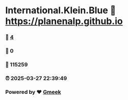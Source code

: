 # International.Klein.Blue :link: https://planenalp.github.io 
### :page_facing_up: [4](https://planenalp.github.io/tag.html) 
### :speech_balloon: 0 
### :hibiscus: 115259 
### :alarm_clock: 2025-03-27 22:39:49 
### Powered by :heart: [Gmeek](https://github.com/Meekdai/Gmeek)
